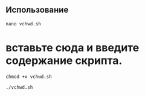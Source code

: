 ## Использование

```   
nano vchwd.sh
```   

# вставьте сюда и введите содержание скрипта.

```  
chmod +x vchwd.sh
``` 

```  
./vchwd.sh
```  
